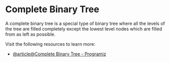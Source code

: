 # Complete Binary Tree

A complete binary tree is a special type of binary tree where all the levels of the tree are filled completely except the lowest level nodes which are filled from as left as possible.

Visit the following resources to learn more:

- [@article@Complete Binary Tree - Programiz](https://www.programiz.com/dsa/complete-binary-tree)
